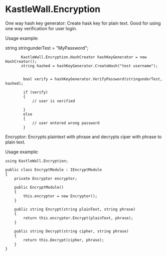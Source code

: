 # KastleWall.Encryption

One way hash key generator: Create hask key for plain text. Good for using one way verification for user login.

Usage example: 

string stringunderTest = "MyPassword";

           KastleWall.Encryption.HashCreator hashKeyGenerator = new HashCreator();
           string hashed = hashKeyGenerator.CreateHash("test username");


            bool verify = hashKeyGenerator.VerifyPassword(stringunderTest, hashed);

            if (verify)
            {
                // user is verified

            }
            else
            {
                // user entered wrong password
            }


Encryptor: Encrypts plaintext with phrase and decrypts ciper with phrase to plain text.


Usage example:

    using KastleWall.Encryption;

    public class EncryptModule : IEncryptModule
    {
        private Encryptor encryptor;

        public EncryptModule()
        {
            this.encryptor = new Encryptor();
        }

        public string Encrypt(string plainText, string phrase)
        {
            return this.encryptor.Encrypt(plainText, phrase);
        }

        public string Decrypt(string cipher, string phrase)
        {
            return this.Decrypt(cipher, phrase);
        }
    }
    

